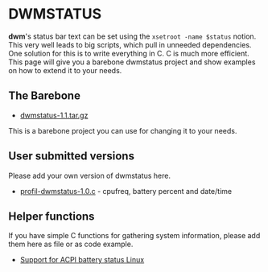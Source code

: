 DWMSTATUS
=========

**dwm**'s status bar text can be set using the `xsetroot -name $status`
notion. This very well leads to big scripts, which pull in unneeded
dependencies. One solution for this is to write everything in C. C is much
more efficient. This page will give you a barebone dwmstatus project and
show examples on how to extend it to your needs.

The Barebone
------------

* [dwmstatus-1.1.tar.gz](dwmstatus-1.1.tar.gz)

This is a barebone project you can use for changing it to your needs.

User submitted versions
-----------------------

Please add your own version of dwmstatus here. 

* [profil-dwmstatus-1.0.c](profil-dwmstatus-1.0.c) - cpufreq, battery percent and date/time


Helper functions
----------------

If you have simple C functions for gathering system information, please
add them here as file or as code example.

* [Support for ACPI battery status Linux](new-acpi-battery.c)

